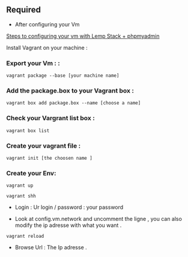 ## Required 

* After configuring your Vm 

[Steps to configuring your vm with Lemp Stack + phpmyadmin ](config.md)

Install Vagrant on your machine :



### Export your Vm : :

```
vagrant package --base [your machine name]
```
### Add the package.box to your Vagrant box :

```
vagrant box add package.box --name [choose a name]
```
### Check your Vargrant list box :

```
vagrant box list
```
### Create your vagrant file :

```
vagrant init [the choosen name ]
```

### Create your Env:

```
vagrant up
```
```
vagrant shh
```
* Login : Ur login  / password : your password

* Look at config.vm.network and uncomment the ligne , you can also modify the ip adresse with what you want .

```
vagrant reload
```

* Browse Url : The Ip adresse .